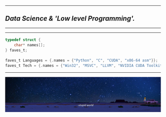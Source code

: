 ------------------------
## ***Data Science & 'Low level Programming'.***
------------------------

--------------
```C
typedef struct {
    char* names[];
} faves_t;

faves_t Languages = {.names = {"Python", "C", "CUDA", "x86-64 asm"}};
faves_t Tech = {.names = {"Win32", "MSVC", "LLVM", "NVIDIA CUDA Toolkit"}};
```
--------------
![img](./stupidworldsimpsons.jpeg)
